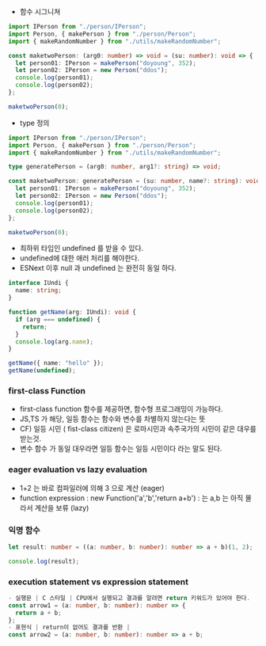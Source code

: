 - 함수 시그니쳐

```ts
import IPerson from "./person/IPerson";
import Person, { makePerson } from "./person/Person";
import { makeRandomNumber } from "./utils/makeRandomNumber";

const maketwoPerson: (arg0: number) => void = (su: number): void => {
  let person01: IPerson = makePerson("doyoung", 352);
  let person02: IPerson = new Person("ddos");
  console.log(person01);
  console.log(person02);
};

maketwoPerson(0);
```

- type 정의

```ts
import IPerson from "./person/IPerson";
import Person, { makePerson } from "./person/Person";
import { makeRandomNumber } from "./utils/makeRandomNumber";

type generatePerson = (arg0: number, arg1?: string) => void;

const maketwoPerson: generatePerson = (su: number, name?: string): void => {
  let person01: IPerson = makePerson("doyoung", 352);
  let person02: IPerson = new Person("ddos");
  console.log(person01);
  console.log(person02);
};

maketwoPerson(0);
```

- 최하위 타입인 undefined 를 받을 수 있다.
- undefined에 대한 애러 처리를 해야한다.
- ESNext 이후 null 과 undefined 는 완전히 동일 하다.

```ts
interface IUndi {
  name: string;
}

function getName(arg: IUndi): void {
  if (arg === undefined) {
    return;
  }
  console.log(arg.name);
}

getName({ name: "hello" });
getName(undefined);
```

### first-class Function

- first-class function 함수를 제공하면, 함수형 프로그래밍이 가능하다.
- JS,TS 가 해당, 일등 함수는 함수와 변수를 차별하지 않는다는 뜻
- CF) 일등 시민 ( fist-class citizen) 은 로마시민과 속주국가의 시민이 같은 대우를 받는것.
- 변수 함수 가 동일 대우라면 일등 함수는 일등 시민이다 라는 말도 된다.

### eager evaluation vs lazy evaluation

- 1+2 는 바로 컴파일러에 의해 3 으로 계산 (eager)
- function expression : new Function('a','b','return a+b') : 는 a,b 는 아직 몰라서 계산을 보류 (lazy)

### 익명 함수

```ts
let result: number = ((a: number, b: number): number => a + b)(1, 2);

console.log(result);
```

### execution statement vs expression statement

```ts
- 실행문 | C 스타일 | CPU에서 실행되고 결과를 알려면 return 키워드가 있어야 한다.
const arrow1 = (a: number, b: number): number => {
  return a + b;
};
- 표현식 | return이 없어도 결과를 반환 |
const arrow2 = (a: number, b: number): number => a + b;
```
